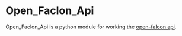 Open_Faclon_Api
================================================================
Open_Faclon_Api is a python module for working the [open-falcon api](http://docs.openfalcon.apiary.io/).
